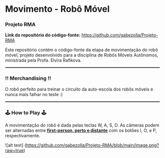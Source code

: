# Movimento - Robô Móvel
### Projeto RMA

**Link do repositório do código-fonte:** https://github.com/gabezolla/Projeto-RMA

Este repositório contém o código-fonte da etapa de movimentação do robô móvel, projeto desenvolvido para a disciplina de Robôs Móveis Autônomos, ministrada pela Profa. Elvira Rafikova.

<hr style="border:1px solid gray"> </hr>

### :bangbang: **Merchandising** :bangbang:
O robô perfeito para treinar o circuito da auto-escola dos robôs móveis e nunca mais falhar no teste :)

<hr style="border:1px solid gray"> </hr>

### :joystick: **How to Play** :joystick:
A movimentação do robô é dada pelas teclas W, A, S, D.
As câmeras podem ser alternadas entre <span style="text-decoration: underline">**first-person, perto e distante**</span> com os botões I, O, e P, respectivamente.

![alt text] (https://github.com/gabezolla/Projeto-RMA/blob/main/image.png?raw=true)